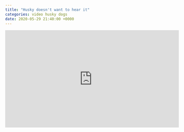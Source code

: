 ```yaml
---
title: "Husky doesn't want to hear it"
categories: video husky dogs
date: 2020-05-29 21:40:00 +0000
---
```

<div><iframe width="560" height="315" src="https://www.youtube-nocookie.com/embed/nAX0GR_SAXA" frameborder="0" allow="accelerometer; autoplay; encrypted-media; gyroscope; picture-in-picture" allowfullscreen></iframe></div>